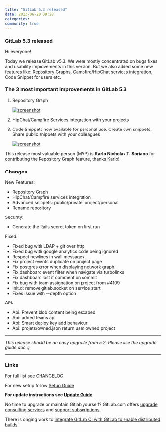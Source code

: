 ```yaml
---
title: "GitLab 5.3 released"
date: 2013-06-20 09:28
categories:
community: true
---
```


### GitLab 5.3 released

Hi everyone!

Today we release GitLab v5.3. We were mostly concentrated on bugs fixes and usability improvements in this version.
But we also added some new features like: Repository Graphs, Campfire/HipChat services integration, Code Snippet for users etc.

### The 3 most important improvements in GitLab 5.3

1. Repository Graph

    [![screenshot](/images/5_3/graph.png)](/images/5_3/graph.png)

2. HipChat/Campfire Services integration with your projects
3. Code Snippets now available for personal use. Create own snippets. Share public snippets with your colleagues

    [![screenshot](/images/5_3/snippets.png)](/images/5_3/snippets.png)

This release most valuable person (MVP) is __Karlo Nicholas T. Soriano__ for contributing the Repository Graph feature, thanks Karlo!

<!-- more -->

### Changes

New Features:

  * Repository Graph
  * HipChat/Campfire services integration
  * Advanced snippets: public/private, project/personal
  * Rename repository

Security:

  * Generate the Rails secret token on first run
  

Fixed:

  * Fixed bug with LDAP + git over http
  * Fixed bug with google analytics code being ignored
  * Respect newlines in wall messages
  * Fix project events duplicate on project page
  * Fix postgres error when displaying network graph.
  * Fix dashboard event filter when navigate via turbolinks
  * Fix dashboard lost if comment on commit
  * Fix bug with team assignation on project from #4109
  * Init.d: remove gitlab.socket on service start
  * Fixes issue with --depth option
  
API:

  * Api: Prevent blob content being escaped
  * Api: added teams api
  * Api: Smart deploy key add behaviour
  * Api: projets/owned.json return user owned project

- - -

_This release should be an easy upgrade from 5.2. Please use the upgrade guide doc :)_

- - -



### Links

For full list see [CHANGELOG](https://github.com/gitlabhq/gitlabhq/blob/master/CHANGELOG)

For new setup follow [Setup Guide](https://github.com/gitlabhq/gitlabhq/blob/5-3-stable/doc/install/installation.md)

__For update instructions see [Update Guide](https://github.com/gitlabhq/gitlabhq/blob/master/doc/update/5.2-to-5.3.md)__

No time to upgrade or maintain Gitlab yourself? GitLab.com offers [upgrade consulting services](http://www.gitlab.com/consultancy/) and [support subscriptions](http://www.gitlab.com/subscription/).

There is onging work to [integrate GitLab CI with GitLab to enable distributed builds](/2013/06/20/integrating-gitlab-ci-with-gitlab).
